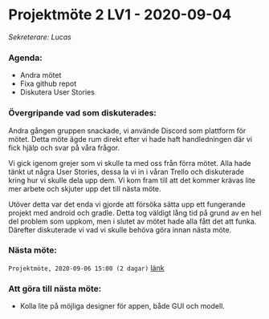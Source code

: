 # Projektmöte 2 LV1 - 2020-09-04
*Sekreterare: Lucas*

### Agenda:
- Andra mötet
- Fixa github repot
- Diskutera User Stories

### Övergripande vad som diskuterades:

Andra gången gruppen snackade, vi använde Discord som plattform för mötet. Detta möte ägde rum direkt efter vi hade haft handledningen där vi fick hjälp och svar på våra frågor.

Vi gick igenom grejer som vi skulle ta med oss från förra mötet. Alla hade tänkt ut några User Stories, dessa la vi in i våran Trello och diskuterade kring hur vi skulle dela upp dem. Vi kom fram till att det kommer krävas lite mer arbete och skjuter upp det till nästa möte.

Utöver detta var det enda vi gjorde att försöka sätta upp ett fungerande projekt med android och gradle. Detta tog väldigt lång tid på grund av en hel del problem som uppkom, men i slutet av mötet hade alla fått det att funka. Därefter diskuterade vi vad vi skulle behöva göra innan nästa möte.

### Nästa möte:
```Projektmöte, 2020-09-06 15:00 (2 dagar)``` [länk](https://github.com/DKWA0000/OOPP-HT20/blob/master/Dokumentation/Notes%20From%20Project%20Meetings/2020-09-06%20-%20Projektmöte%203%20LV1.md)

### Att göra till nästa möte:
- Kolla lite på möjliga designer för appen, både GUI och modell.
